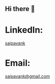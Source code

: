 ## Hi there 👋

<h1>LinkedIn: </h1> <a href="https://www.linkedin.com/in/saipavank/">saipavank</a> <br> 
<h1>Email: </h1><a href="mailto:saipavank@gmail.com">saipavank@gmail.com</a>


<!--
**Saipavank63/Saipavank63** is a ✨ _special_ ✨ repository because its `README.md` (this file) appears on your GitHub profile.

Here are some ideas to get you started:

- 🔭 I’m currently working on ...
- 🌱 I’m currently learning ...
- 👯 I’m looking to collaborate on ...
- 🤔 I’m looking for help with ...
- 💬 Ask me about ...
- 📫 How to reach me: ...
- 😄 Pronouns: ...
- ⚡ Fun fact: ...
-->
